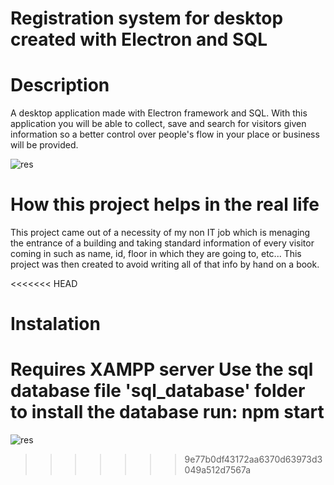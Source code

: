 # Registration system for desktop created with Electron and SQL

# Description
A desktop application made with Electron framework and SQL. With this application you will be able to collect, save and search for visitors given information so a better control over people's flow in your place or business will be provided.


![res](https://user-images.githubusercontent.com/99507279/216105993-524d9a64-c154-4826-86bf-2293d4147cdd.PNG)

# How this project helps in the real life
This project came out of a necessity of my non IT job which is menaging the entrance of a building and taking standard information of every visitor coming in such as name, id, floor in which they are going to, etc... 
This project was then created to avoid writing all of that info by hand on a book.

<<<<<<< HEAD
# Instalation
Requires XAMPP server
Use the sql database file 'sql_database' folder to install the database
run: npm start
=======
![res](https://user-images.githubusercontent.com/99507279/216105993-524d9a64-c154-4826-86bf-2293d4147cdd.PNG)
>>>>>>> 9e77b0df43172aa6370d63973d3049a512d7567a
